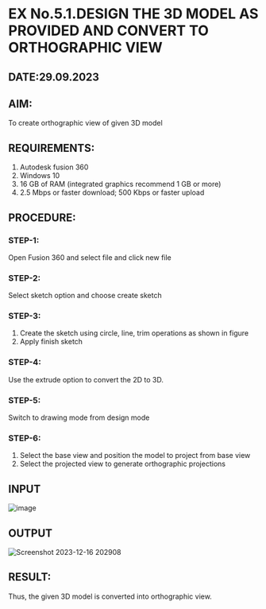 # EX No.5.1.DESIGN THE 3D MODEL AS PROVIDED AND CONVERT TO ORTHOGRAPHIC VIEW
## DATE:29.09.2023

## AIM: 
To create orthographic view of given 3D model

## REQUIREMENTS: 
1. Autodesk fusion 360
2. Windows 10
3. 16 GB of RAM (integrated graphics recommend 1 GB or more)
4. 2.5 Mbps or faster download; 500 Kbps or faster upload 

## PROCEDURE:

### STEP-1:
Open Fusion 360 and select file and click new file

### STEP-2:
Select sketch option and choose create sketch

### STEP-3: 
1. Create the sketch using circle, line, trim operations as shown in figure
2. Apply finish sketch 

### STEP-4:
 Use the extrude option to convert the 2D to 3D.

### STEP-5:
Switch to drawing mode from design mode 
          
### STEP-6:
1. Select the base view and position the model to project from base view 
2. Select the projected view to generate orthographic projections

## INPUT
![image](https://user-images.githubusercontent.com/113594316/199408705-ed302b2a-90c3-41c0-9cc4-791a93366e2a.png)

## OUTPUT
![Screenshot 2023-12-16 202908](https://github.com/Iyalarasu1/EX-No.5.1.-DESIGN-THE-3D-MODEL-AS-PROVIDED-AND-CONVERT-TO-ORTHOGRAPHIC-VIEW/assets/144870581/b660577f-ad2e-4c98-960f-f3d4be9ff83c)



## RESULT:
Thus, the given 3D model is converted into orthographic view.


